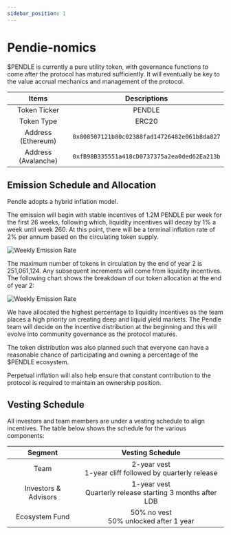 ```yaml
---
sidebar_position: 1
---
```


# Pendie-nomics

$PENDLE is currently a pure utility token, with governance functions to come after the protocol has matured sufficiently. It will eventually be key to the value accrual mechanics and management of the protocol.

|        Items        |                Descriptions                  |
| :-----------------: | :----------------------------------------:   |
|    Token Ticker     |                   PENDLE                     |
|     Token Type      |                   ERC20                      |
| Address (Ethereum)  | `0x808507121b80c02388fad14726482e061b8da827` |
| Address (Avalanche) | `0xfB98B335551a418cD0737375a2ea0ded62Ea213b` |

## Emission Schedule and Allocation

Pendle adopts a hybrid inflation model.

The emission will begin with stable incentives of 1.2M PENDLE per week for the first 26 weeks, following which, liquidity incentives will decay by 1% a week until week 260. At this point, there will be a terminal inflation rate of 2% per annum based on the circulating token supply.

![Weekly Emission Rate](/img/getting-started/tokenomics-1.png)

The maximum number of tokens in circulation by the end of year 2 is 251,061,124. Any subsequent increments will come from liquidity incentives. The following chart shows the breakdown of our token allocation at the end of year 2:

![Weekly Emission Rate](/img/getting-started/tokenomics-2.png)

We have allocated the highest percentage to liquidity incentives as the team places a high priority on creating deep and liquid yield markets. The Pendle team will decide on the incentive distribution at the beginning and this will evolve into community governance as the protocol matures. 

The token distribution was also planned such that everyone can have a reasonable chance of participating and owning a percentage of the $PENDLE ecosystem.

Perpetual inflation will also help ensure that constant contribution to the protocol is required to maintain an ownership position.


## Vesting Schedule

All investors and team members are under a vesting schedule to align incentives. The table below shows the schedule for the various components:

|       Segment        |                        Vesting Schedule                        |
| :------------------: | :------------------------------------------------------------: |
|         Team         |  2-year vest<br />1-year cliff followed by quarterly release   |
| Investors & Advisors | 1-year vest<br />Quarterly release starting 3 months after LDB |
|    Ecosystem Fund    |           50% no vest<br />50% unlocked after 1 year           |

